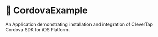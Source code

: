 # 🤖 CordovaExample

An Application demonstrating installation and integration of CleverTap Cordova SDK for iOS Platform.
